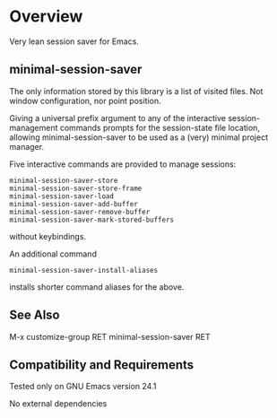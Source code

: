 Overview
========
Very lean session saver for Emacs.

minimal-session-saver
---------------------
The only information stored by this library is a list of visited
files.  Not window configuration, nor point position.

Giving a universal prefix argument to any of the interactive
session-management commands prompts for the session-state file
location, allowing minimal-session-saver to be used as a (very)
minimal project manager.

Five interactive commands are provided to manage sessions:

	minimal-session-saver-store
	minimal-session-saver-store-frame
	minimal-session-saver-load
	minimal-session-saver-add-buffer
	minimal-session-saver-remove-buffer
	minimal-session-saver-mark-stored-buffers

without keybindings.

An additional command

	minimal-session-saver-install-aliases

installs shorter command aliases for the above.

See Also
-------
M-x customize-group RET minimal-session-saver RET

Compatibility and Requirements
------------------------------
Tested only on GNU Emacs version 24.1

No external dependencies
